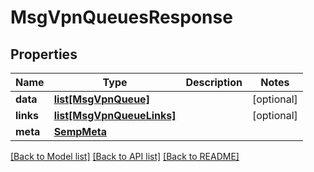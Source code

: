 # MsgVpnQueuesResponse

## Properties
Name | Type | Description | Notes
------------ | ------------- | ------------- | -------------
**data** | [**list[MsgVpnQueue]**](MsgVpnQueue.md) |  | [optional] 
**links** | [**list[MsgVpnQueueLinks]**](MsgVpnQueueLinks.md) |  | [optional] 
**meta** | [**SempMeta**](SempMeta.md) |  | 

[[Back to Model list]](../README.md#documentation-for-models) [[Back to API list]](../README.md#documentation-for-api-endpoints) [[Back to README]](../README.md)


